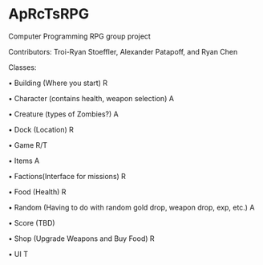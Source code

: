 # ApRcTsRPG
Computer Programming RPG group project

Contributors: Troi-Ryan Stoeffler, Alexander Patapoff, and Ryan Chen

Classes:

• Building (Where you start) R

• Character (contains health, weapon selection) A

• Creature (types of Zombies?) A

• Dock (Location) R

• Game R/T

• Items A

• Factions(Interface for missions) R

• Food (Health) R

• Random (Having to do with random gold drop, weapon drop, exp, etc.) A

• Score (TBD)

• Shop (Upgrade Weapons and Buy Food) R

• UI T
